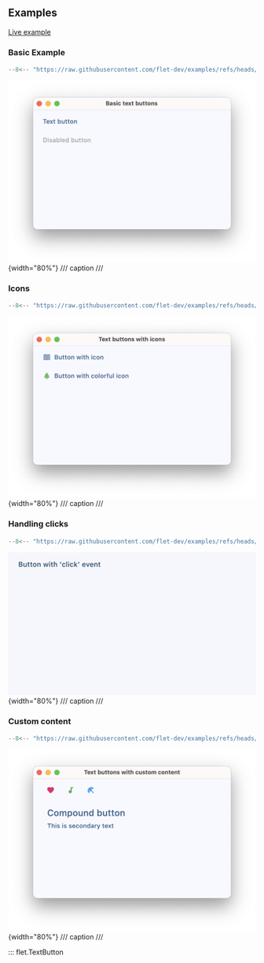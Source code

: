 ## Examples

[Live example](https://flet-controls-gallery.fly.dev/buttons/textbutton)

### Basic Example

```python
--8<-- "https://raw.githubusercontent.com/flet-dev/examples/refs/heads/v1-docs/python/controls/text-button/basic.py"
```

![basic](https://raw.githubusercontent.com/flet-dev/examples/v1-docs/python/controls/text-button/media/basic.png){width="80%"}
/// caption
///

### Icons

```python
--8<-- "https://raw.githubusercontent.com/flet-dev/examples/refs/heads/v1-docs/python/controls/text-button/icons.py"
```

![icons](https://raw.githubusercontent.com/flet-dev/examples/v1-docs/python/controls/text-button/media/icons.png){width="80%"}
/// caption
///

### Handling clicks

```python
--8<-- "https://raw.githubusercontent.com/flet-dev/examples/refs/heads/v1-docs/python/controls/text-button/handling-clicks.py"
```

![handling-clicks](https://raw.githubusercontent.com/flet-dev/examples/v1-docs/python/controls/text-button/media/handling-clicks.gif){width="80%"}
/// caption
///

### Custom content

```python
--8<-- "https://raw.githubusercontent.com/flet-dev/examples/refs/heads/v1-docs/python/controls/text-button/custom-content.py"
```

![custom-content](https://raw.githubusercontent.com/flet-dev/examples/v1-docs/python/controls/text-button/media/custom-content.png){width="80%"}
/// caption
///

::: flet.TextButton
